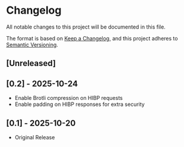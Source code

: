 # Changelog
All notable changes to this project will be documented in this file.

The format is based on [Keep a Changelog](https://keepachangelog.com/en/1.0.0/),
and this project adheres to [Semantic Versioning](https://semver.org/spec/v2.0.0.html).

## [Unreleased]

## [0.2] - 2025-10-24
- Enable Brotli compression on HIBP requests
- Enable padding on HIBP responses for extra security

## [0.1] - 2025-10-20
- Original Release
